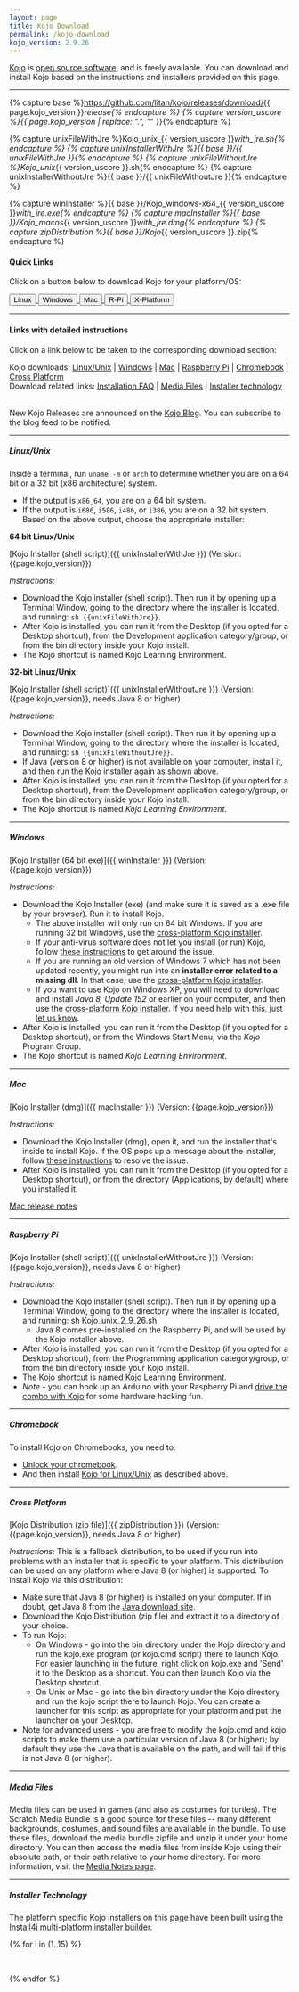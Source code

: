 ```yaml
---
layout: page
title: Kojo Download
permalink: /kojo-download
kojo_version: 2.9.26
---
```


[Kojo](/kojo) is [open source software](https://github.com/litan/kojo), and is freely available. You can download and install Kojo based on the instructions and installers provided on this page.

---

{% capture base %}https://github.com/litan/kojo/releases/download/{{ page.kojo_version }}_release{% endcapture %}
{% capture version_uscore %}{{ page.kojo_version | replace: ".", "_" }}{% endcapture %}

{% capture unixFileWithJre %}Kojo_unix_{{ version_uscore }}_with_jre.sh{% endcapture %}
{% capture unixInstallerWithJre %}{{ base }}/{{ unixFileWithJre }}{% endcapture %}
{% capture unixFileWithoutJre %}Kojo_unix_{{ version_uscore }}.sh{% endcapture %}
{% capture unixInstallerWithoutJre %}{{ base }}/{{ unixFileWithoutJre }}{% endcapture %}

{% capture winInstaller %}{{ base }}/Kojo_windows-x64_{{ version_uscore }}_with_jre.exe{% endcapture %}
{% capture macInstaller %}{{ base }}/Kojo_macos_{{ version_uscore }}_with_jre.dmg{% endcapture %}
{% capture zipDistribution %}{{ base }}/Kojo_{{ version_uscore }}.zip{% endcapture %}

#### Quick Links

Click on a button below to download Kojo for your platform/OS:



<div class="row ml-1 mb-4">
  <a href="{{ unixInstallerWithJre }}">
    <button type="button" class="btn btn-primary btn-theme-bg">Linux</button>
  </a>

  <a href="{{ winInstaller }}">
    <button type="button" class="btn btn-primary btn-theme-bg">Windows</button>
  </a>

  <a href="{{ macInstaller }}">
    <button type="button" class="btn btn-primary btn-theme-bg">Mac</button>
  </a>

  <a href="{{ unixInstallerWithoutJre }}">
    <button type="button" class="btn btn-primary btn-theme-bg">R-Pi</button>
  </a>

  <a href="{{ zipDistribution }}">
    <button type="button" class="btn btn-primary btn-theme-bg">X-Platform</button>
  </a>
</div>

---

#### Links with detailed instructions

Click on a link below to be taken to the corresponding download section:
<div>
  Kojo downloads:
      <a href="#unix">Linux/Unix</a> | <a href="#win">Windows</a> | <a href="#mac">Mac</a> | <a href="#rpi">Raspberry Pi</a> | <a href="#chromebook">Chromebook</a> | <a href="#crossplatform">Cross Platform</a>
      <br/>
  Download related links:
      <a href="https://docs.kogics.net/faq/installation-faq.html">Installation FAQ</a> | <a href="#media">Media Files</a> | <a href="#install4j">Installer technology</a>
      <br/><br/>
</div>

New Kojo Releases are announced on the [Kojo Blog](/blog). You can subscribe to the blog feed to be notified.

---

<h5 id="unix">Linux/Unix</h5>

Inside a terminal, run `uname -m` or `arch` to determine whether you are on a 64 bit or a 32 bit (x86 architecture) system.
* If the output is `x86_64`, you are on a 64 bit system.
* If the output is `i686`, `i586`, `i486`, or `i386`, you are on a 32 bit system.
Based on the above output, choose the appropriate installer:

**64 bit Linux/Unix**

[Kojo Installer (shell script)]({{ unixInstallerWithJre }}) (Version: {{page.kojo_version}})

*Instructions:*
* Download the Kojo installer (shell script). Then run it by opening up a Terminal Window, going to the directory where the installer is located, and running: `sh {{unixFileWithJre}}`.
* After Kojo is installed, you can run it from the Desktop (if you opted for a Desktop shortcut), from the Development application category/group, or from the bin directory inside your Kojo install.
* The Kojo shortcut is named Kojo Learning Environment.


**32-bit Linux/Unix**

[Kojo Installer (shell script)]({{ unixInstallerWithoutJre }}) (Version: {{page.kojo_version}}, needs Java 8 or higher)

*Instructions:*
* Download the Kojo installer (shell script). Then run it by opening up a Terminal Window, going to the directory where the installer is located, and running: `sh {{unixFileWithoutJre}}`.
* If Java (version 8 or higher) is not available on your computer, install it, and then run the Kojo installer again as shown above.
* After Kojo is installed, you can run it from the Desktop (if you opted for a Desktop shortcut), from the Development application category/group, or from the bin directory inside your Kojo install.
* The Kojo shortcut is named *Kojo Learning Environment*.

---

<h5 id="win">Windows</h5>

[Kojo Installer (64 bit exe)]({{ winInstaller }}) (Version: {{page.kojo_version}})

*Instructions:*
* Download the Kojo Installer (exe) (and make sure it is saved as a .exe file by your browser). Run it to install Kojo.
  * The above installer will only run on 64 bit Windows. If you are running 32 bit Windows, use the [cross-platform Kojo installer](/kojo-download#crossplatform).
  * If your anti-virus software does not let you install (or run) Kojo, follow [these instructions](http://wiki.kogics.net/sf:kojo-windows-antivirus) to get around the issue.
  * If you are running an old version of Windows 7 which has not been updated recently, you might run into an **installer error related to a missing dll**. In that case, use the [cross-platform Kojo installer](/kojo-download#crossplatform).
  * If you want to use Kojo on Windows XP, you will need to download and install *Java 8, Update 152* or earlier on your computer, and then use the [cross-platform Kojo installer](/kojo-download#crossplatform). If you need help with this, just [let us know](mailto:feedback@kogics..net).
* After Kojo is installed, you can run it from the Desktop (if you opted for a Desktop shortcut), or from the Windows Start Menu, via the *Kojo* Program Group.
* The Kojo shortcut is named *Kojo Learning Environment*.

---

<h5 id="mac">Mac</h5>

[Kojo Installer (dmg)]({{ macInstaller }}) (Version: {{page.kojo_version}})

*Instructions:*
* Download the Kojo Installer (dmg), open it, and run the installer that's inside to install Kojo. If the OS pops up a message about the installer, follow [these instructions](http://wiki.kogics.net/sf:kojo-dmg-damaged) to resolve the issue.
* After Kojo is installed, you can run it from the Desktop (if you opted for a Desktop shortcut), or from the directory (Applications, by default) where you installed it.

[Mac release notes](http://wiki.kogics.net/sf:kojo-mac-relnotes)

---

<h5 id="rpi">Raspberry Pi</h5>

[Kojo Installer (shell script)]({{ unixInstallerWithoutJre }}) (Version: {{page.kojo_version}}, needs Java 8 or higher)

*Instructions:*
* Download the Kojo installer (shell script). Then run it by opening up a Terminal Window, going to the directory where the installer is located, and running:  sh Kojo_unix_2_9_26.sh
  * Java 8 comes pre-installed on the Raspberry Pi, and will be used by the Kojo installer above.
* After Kojo is installed, you can run it from the Desktop (if you opted for a Desktop shortcut), from the Programming application category/group, or from the bin directory inside your Kojo install.
* The Kojo shortcut is named Kojo Learning Environment.
* *Note* - you can hook up an Arduino with your Raspberry Pi and [drive the combo with Kojo](https://github.com/litan/kojo-arduino) for some hardware hacking fun.

---

<h5 id="chromebook">Chromebook</h5>

To install Kojo on Chromebooks, you need to:
* [Unlock your chromebook](http://www.androidauthority.com/crouton-turn-your-chromebook-into-far-more-than-a-glorified-web-browser-663044).
* And then install [Kojo for Linux/Unix](/kojo-download#unix) as described above.

---

<h5 id="crossplatform">Cross Platform</h5>

[Kojo Distribution (zip file)]({{ zipDistribution }}) (Version: {{page.kojo_version}}, needs Java 8 or higher)

*Instructions:*
This is a fallback distribution, to be used if you run into problems with an installer that is specific to your platform. This distribution can be used on any platform where Java 8 (or higher) is supported. To install Kojo via this distribution:
* Make sure that Java 8 (or higher) is installed on your computer. If in doubt, get Java 8 from the [Java download site](https://www.java.com/download/).
* Download the Kojo Distribution (zip file) and extract it to a directory of your choice.
* To run Kojo:
  * On Windows - go into the bin directory under the Kojo directory and run the kojo.exe program (or kojo.cmd script) there to launch Kojo. For easier launching in the future, right click on kojo.exe and 'Send' it to the Desktop as a shortcut. You can then launch Kojo via the Desktop shortcut.
  * On Unix or Mac - go into the bin directory under the Kojo directory and run the kojo script there to launch Kojo. You can create a launcher for this script as appropriate for your platform and put the launcher on your Desktop.
* Note for advanced users - you are free to modify the kojo.cmd and kojo scripts to make them use a particular version of Java 8 (or higher); by default they use the Java that is available on the path, and will fail if this is not Java 8 (or higher).

---

<h5 id="media">Media Files</h5>

Media files can be used in games (and also as costumes for turtles). The Scratch Media Bundle is a good source for these files -- many different backgrounds, costumes, and sound files are available in the bundle. To use these files, download the media bundle zipfile and unzip it under your home directory. You can then access the media files from inside Kojo using their absolute path, or their path relative to your home directory. For more information, visit the [Media Notes page](http://wiki.kogics.net/sf:media-notes).

---

<h5 id="install4j">Installer Technology</h5>

The platform specific Kojo installers on this page have been built using the [Install4j multi-platform installer builder](https://www.ej-technologies.com/products/install4j/overview.html).

{% for i in (1..15) %}
<p>&nbsp;</p>
{% endfor %}